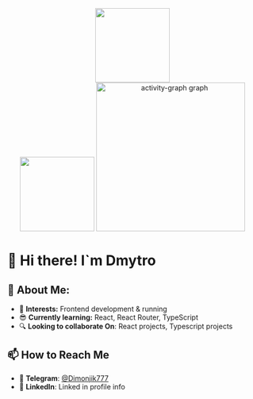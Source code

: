 
<div align="center">
  <img src="https://github-readme-stats.vercel.app/api?username=Dimonjik777&theme=dark&hide_border=false&include_all_commits=false&count_private=false" height="150px" /><br/>
  <img src="https://github-readme-stats.vercel.app/api/top-langs/?username=Dimonjik777&theme=dark&hide_border=false&include_all_commits=false&count_private=false&layout=compact"  height="150px"/>
  <img src="https://github-readme-activity-graph.vercel.app/graph?username=Dimonjik777&radius=16&theme=react&area=true&order=5" height="300" alt="activity-graph graph"  height="300px"/>
</div>

# 👋 Hi there! I`m Dmytro

## 💫 About Me:
- 👀 **Interests:** Frontend development & running
- 😎 **Currently learning:** React, React Router, TypeScript
- 🔍 **Looking to collaborate On**: React projects, Typescript projects


## 📫 How to Reach Me  
- 📲 **Telegram**: [@Dimonjik777](https://t.me/dima_kopai)  
- 💼 **LinkedIn**: Linked in profile info
